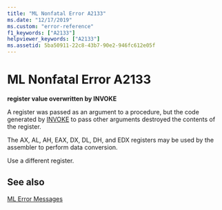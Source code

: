 ```yaml
---
title: "ML Nonfatal Error A2133"
ms.date: "12/17/2019"
ms.custom: "error-reference"
f1_keywords: ["A2133"]
helpviewer_keywords: ["A2133"]
ms.assetid: 5ba50911-22c8-43b7-90e2-946fc612e05f
---
```

# ML Nonfatal Error A2133

**register value overwritten by INVOKE**

A register was passed as an argument to a procedure, but the code generated by [INVOKE](invoke.md) to pass other arguments destroyed the contents of the register.

The AX, AL, AH, EAX, DX, DL, DH, and EDX registers may be used by the assembler to perform data conversion.

Use a different register.

## See also

[ML Error Messages](ml-error-messages.md)
